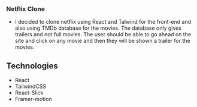 ### Netflix Clone
- I decided to clone netflix using React and Talwind for the front-end and also using TMDb database for the movies. The database only gives trailers and not full movies.
The user should be able to go ahead on the site and click on any movie and then they will be shown a trailer for the movies.
## Technologies
- React
- TailwindCSS
- React-Slick
- Framer-motion
  
